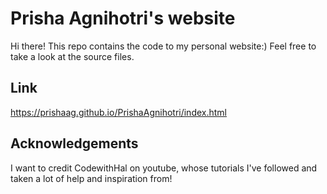 # Prisha Agnihotri's website

Hi there! This repo contains the code to my personal website:) Feel free to take a look at the source files.

## Link
https://prishaag.github.io/PrishaAgnihotri/index.html

## Acknowledgements

I want to credit CodewithHal on youtube, whose tutorials I've followed and taken a lot of help and inspiration from! 

